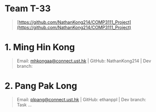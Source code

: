 # Team T-33

> [https://github.com/NathanKong214/COMP3111_Project](https://github.com/NathanKong214/COMP3111_Project)

# 1. Ming Hin Kong
> Email: mhkongaa@connect.ust.hk | GitHub: NathanKong214 | Dev branch:

# 2. Pang Pak Long
> Email: plpang@connect.ust.hk | GitHub: ethanppl | Dev branch:  
> Task ...